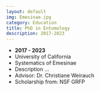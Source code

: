 ```yaml
---
layout: default
img: Emesinae.jpg
category: Education
title: PhD in Entomology
description: 2017-2023
---
```


* __2017 - 2023__
* University of California
* Systematics of Emesinae
* Description ...
* Advisor: Dr. Christiane Weirauch
* Scholarship from: NSF GRFP

